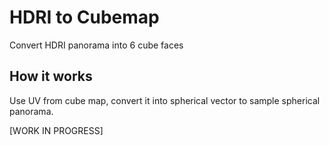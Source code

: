 HDRI to Cubemap
===============
Convert HDRI panorama into 6 cube faces

How it works
---
Use UV from cube map, convert it into spherical vector to sample spherical panorama.


[WORK IN PROGRESS]
